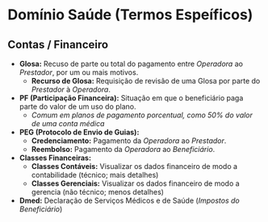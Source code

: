 # Domínio Saúde (Termos Espeíficos)
## Contas / Financeiro
* **Glosa:** Recuso de parte ou total do pagamento entre *Operadora* ao *Prestador*, por um ou mais motivos.
  * **Recurso de Glosa:** Requisição de revisão de uma Glosa por parte do *Prestador* à *Operadora*.
* **PF (Participação Financeira):** Situação em que o beneficiário paga parte do valor de um uso do plano.
  * *Comum em planos de pagamento porcentual, como 50% do valor de uma conta médica* 
* **PEG (Protocolo de Envio de Guias):**
  * **Credenciamento:** Pagamento da *Operadora* ao *Prestador*.
  * **Reembolso:** Pagamento da *Operadora* ao *Beneficiário*.
* **Classes Financeiras:**
  * **Classes Contáveis:** Visualizar os dados financeiro de modo a contabilidade (técnico; mais detalhes)
  * **Classes Gerenciais:** Visualizar os dados financeiro de modo a gerencia (não técnico; menos detalhes)
* **Dmed:** Declaração de Serviços Médicos e de Saúde (*Impostos do Beneficiário*)
